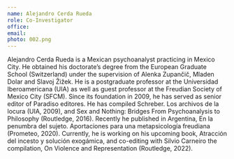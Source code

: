 ```yaml
---
name: Alejandro Cerda Rueda
role: Co-Investigator
office:
email:
photo: 002.png
---
```


Alejandro Cerda Rueda is a Mexican psychoanalyst practicing in Mexico City. He obtained his doctorate’s degree from the European Graduate School (Switzerland) under the supervision of Alenka Zupančič, Mladen Dolar and Slavoj Žižek. He is a postgraduate professor at the Universidad Iberoamericana (UIA) as well as guest professor at the Freudian Society of Mexico City (SFCM). Since its foundation in 2009, he has served as senior editor of Paradiso editores. He has compiled Schreber. Los archivos de la locura (UIA, 2009), and Sex and Nothing: Bridges From Psychoanalysis to Philosophy (Routledge, 2016). Recently he published in Argentina, En la penumbra del sujeto. Aportaciones para una metapsicología freudiana (Prometeo, 2020). Currently, he is working on his upcoming book, Atracción del incesto y solución exogámica, and co-editing with Silvio Carneiro the compilation, On Violence and Representation (Routledge, 2022).
